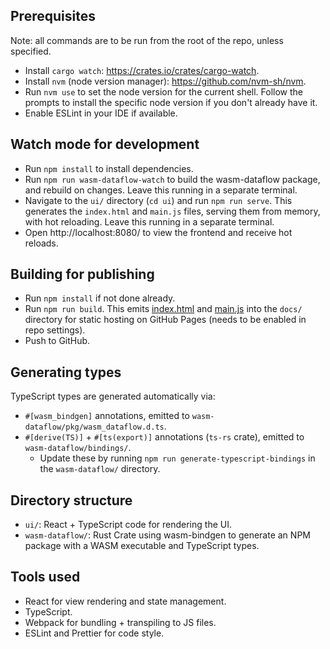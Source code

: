 ## Prerequisites
Note: all commands are to be run from the root of the repo, unless specified.
* Install `cargo watch`: https://crates.io/crates/cargo-watch.
* Install `nvm` (node version manager): https://github.com/nvm-sh/nvm.
* Run `nvm use` to set the node version for the current shell. Follow the prompts to 
install the specific node version if you don't already have it.
* Enable ESLint in your IDE if available.

## Watch mode for development
* Run `npm install` to install dependencies.
* Run `npm run wasm-dataflow-watch` to build the wasm-dataflow package, and rebuild on 
changes. Leave this running in a separate terminal.
* Navigate to the `ui/` directory (`cd ui`) and run `npm run serve`. This generates the
`index.html` and `main.js` files, serving them from memory, with hot reloading. Leave 
this running in a separate terminal.
* Open http://localhost:8080/ to view the frontend and receive hot reloads.

## Building for publishing
* Run `npm install` if not done already.
* Run `npm run build`. This emits [index.html](./docs/index.html) and [main.js](./docs/main.js) into
the `docs/` directory for static hosting on GitHub Pages (needs to be enabled in repo settings).
* Push to GitHub.

## Generating types
TypeScript types are generated automatically via:
* `#[wasm_bindgen]` annotations, emitted to `wasm-dataflow/pkg/wasm_dataflow.d.ts`.
* `#[derive(TS)]` + `#[ts(export)]` annotations (`ts-rs` crate), emitted to `wasm-dataflow/bindings/`.
  * Update these by running `npm run generate-typescript-bindings` in the `wasm-dataflow/` directory.

## Directory structure
* `ui/`: React + TypeScript code for rendering the UI.
* `wasm-dataflow/`: Rust Crate using wasm-bindgen to generate an NPM package with a WASM executable and 
TypeScript types.

## Tools used
* React for view rendering and state management.
* TypeScript.
* Webpack for bundling + transpiling to JS files.
* ESLint and Prettier for code style.